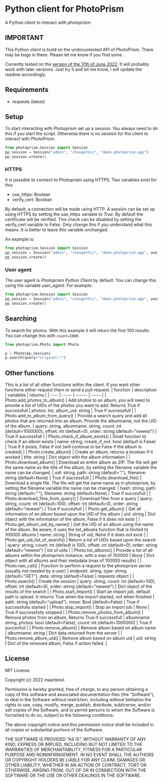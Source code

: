 # Python client for PhotoPrism 
A Python client to interact with photoprism.

## IMPORTANT
This Python client is build on the undocumented API of PhotoPrism. There may be bugs in there. Please let me know if you find some. 

Currently tested on the [version of the 17th of June 2022](https://github.com/photoprism/photoprism/releases/tag/220617-0402b8d3). It will probably work with later versions. Just try it and let me know, I will update the readme accordingly.  

## Requirements
- requests (latest)

## Setup
To start interacting with Photoprism set up a session. You always need to do this if you start the script. Otherwise there is no session for the client to interact with PhotoPrism.
``` python
from photoprism.Session import Session
pp_session = Session("admin", "changethis", "demo.photoprism.app")
pp_session.create()
```

### HTTPS
It is possible to connect to Photoprism using HTTPS. Two variables exist for this:
- use_https: Boolean
- verify_cert: Boolean

By default, a connection will be made using HTTP. A session can be set up using HTTPS by setting the use_https variable to _True_. By default the certificate will be verified. This check can be disabled by setting the verify_cert variable to _False_. Only change this if you understand what this means. It is better to leave this variable unchanged. 

An example is:
```python
from photoprism.Session import Session
pp_session = Session("admin", "changethis", "demo.photoprism.app", use_https=True, verify_cert=False)
pp_session.create()
```

### User agent
The user agent is _Photoprism Python Client_ by default. You can change this using the variable _user_agent_. 
For example:
```python
from photoprism.Session import Session
pp_session = Session("admin", "changethis", "demo.photoprism.app", user_agent="Hello World! This is an example.")
pp_session.create()
```

## Searching
To search for photos. With this example it will return the first 100 results. You can change this with `count=1000`.

```python
from photoprism.Photo import Photo

p = Photo(pp_session)
p.search(query="original:*")
```

## Other functions
This is a list of all other functions within the client. If you want other functions either request them or send a pull request.
| function | description | variables | returns |
| ---- | ----- | ------ | ----- |
| Photo.add_photos_to_album() | Add photos to an album, you will need to provide a list of UIDs of the photos you want to add. Returns True if successfull | photos: list, album_uid: string | True if successfull  |
| Photo.add_to_album_from_query() | Provide a search query and add all photos that are returned into an album. Provide the albumname, not the UID of the album. | query: string, albumname: string, count: int (default=1000000), offset: int (default=0), order: string (default="newest") | True if successfull |
| Photo.check_if_album_exists() | Small function to check if an album exists | name: string, create_if_not: bool (default is False) | True if it exists, False if not (will continue to be False if the album is created) |
| Photo.create_album() | Create an album, returns a boolean if it worked | title: string | Dict object with the album information |
| Photo.download_album() | Download an entire album as ZIP. The file will get the same name as the title of the album, by setting the filename variable the name can be changed. | uid: string, path: string (default="."), filename: string (default=None) | True if successfull |
| Photo.download_file() | Download a single file. The file will get the same name as in photoprism, by setting the filename variable the name can be changed. | hash: string, path: string (default="."), filename: string (default=None) | True if succesfull |
| Photo.download_files_from_query() | Download files from a query | query: string, count: int (default=100), offset: int (default=0), order: string (default="newest") | True if succesfull | 
| Photo.get_album() | Get all information of an album based upon the UID of the album | uid: string | Dict object with the information of the album, False if it does not exist |
| Photo.get_album_uid_by_name() | Get the UID of an album using the name of the album. Be aware, it uses the list_albums function that is limited to 100000 albums | name: string | String of uid, None if it does not exist |
| Photo.get_uid_list_of_search() | Return a list of UIDs based upon the search | query: string, count: int (default is 100), offset: int (default=0), order: string (default="newest") | list of uids |
| Photo.list_albums() | Provide a list of all albums within the photoprism instance, with a max of 100000 | None | Dict object with all albums and their metadata (max of 100000 results) |
| Photo.raw_call() | Function to perform a request to the photoprism server (usually not needed by a user) | endpoint: string, type: string (default="GET"), data: string (default=False) | requests object |
| Photo.search() | Create the session | query: string, count: int (default=100), offset: int (default=0), order: string (default="newest") | Dict object of the results of the search |
| Photo.start_import() | Start an import job, default path is upload. It returns True when the import started, not when finished | path: string (default="upload"), move: Bool (default=False) | True if successfully started |
| Photo.stop_import() | Stop an import job | None | True if successfully stopped |
| Photo.remove_photos_from_album() | Remove photos from an album, Returns True if successfull | albumname: string, photos: bool (default=False), count: int (default=1000000) | True if succesfull |
| Photo.remove_album() | Remove album based on album name | albumname: string | Dict data returned from the server |
| Photo.remove_album_uid() | Remove album based on album uid | uid: string | Dict of the removed album, False if action failed. |


## License 
MIT License

Copyright (c) 2022 maartenvl

Permission is hereby granted, free of charge, to any person obtaining a copy
of this software and associated documentation files (the "Software"), to deal
in the Software without restriction, including without limitation the rights
to use, copy, modify, merge, publish, distribute, sublicense, and/or sell
copies of the Software, and to permit persons to whom the Software is
furnished to do so, subject to the following conditions:

The above copyright notice and this permission notice shall be included in all
copies or substantial portions of the Software.

THE SOFTWARE IS PROVIDED "AS IS", WITHOUT WARRANTY OF ANY KIND, EXPRESS OR
IMPLIED, INCLUDING BUT NOT LIMITED TO THE WARRANTIES OF MERCHANTABILITY,
FITNESS FOR A PARTICULAR PURPOSE AND NONINFRINGEMENT. IN NO EVENT SHALL THE
AUTHORS OR COPYRIGHT HOLDERS BE LIABLE FOR ANY CLAIM, DAMAGES OR OTHER
LIABILITY, WHETHER IN AN ACTION OF CONTRACT, TORT OR OTHERWISE, ARISING FROM,
OUT OF OR IN CONNECTION WITH THE SOFTWARE OR THE USE OR OTHER DEALINGS IN THE
SOFTWARE.
